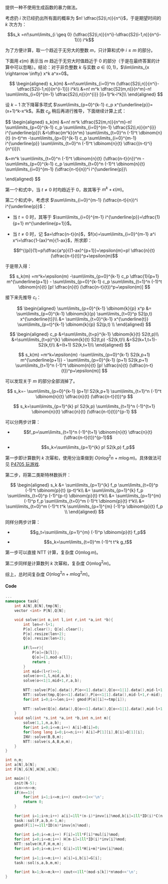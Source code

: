 
提供一种不使用生成函数的暴力做法。

考虑扔 $i$ 次已经扔出所有面的概率为 $n! \dfrac{S2(i,n)}{n^i}$，于是期望时间的 $k$ 次方为：

$$s_k =n!\sum\limits_{i \geq 0} (\dfrac{S2(i,n)}{n^i}-\dfrac{S2(i-1,n)}{n^{i-1}}) i^k$$

为了方便计算，取一个趋近于无穷大的整数 $m$，只计算和式中 $i \leq m$ 的部分。

下面用 $\epsilon(m)$ 表示当 $m$ 趋近于无穷大时值趋近于 $0$ 的部分（于是在最终答案的计算中可以忽略）。结论：对于非负整数 $k$ 与实数 $a \in (0,1)$，$\lim\limits_{x \rightarrow \infty} x^k a^x=0$。

$$
\begin{aligned}
s_k(m) &=n!\sum\limits_{i=0}^m (\dfrac{S2(i,n)}{n^i}-\dfrac{S2(i-1,n)}{n^{i-1}}) i^k\\
&=n! m^k \dfrac{S2(m,n)}{n^m}-n! \sum\limits_{i=0}^{m-1} \dfrac{S2(i,n)}{n^{i}} [(i+1)^k-i^k]\\
\end{aligned}
$$

设 $k-1$ 次下降幂多项式 $\sum\limits_{p=0}^{k-1} c_p x^{\underline{p}}=(x+1)^k-x^k$。系数 $c_p$ 稍后再进行推导，下面继续计算上式：

$$
\begin{aligned}
s_k(m) &=n! m^k \dfrac{S2(m,n)}{n^m}-n! \sum\limits_{p=0}^{k-1} c_p \sum\limits_{i=0}^{m-1} \dfrac{S2(i,n)}{n^{i}} i^{\underline{p}}\\
&=\dfrac{m^k}{n^m} \sum\limits_{t=0}^n (-1)^t \dbinom{n}{t} (n-t)^m -\sum\limits_{p=0}^{k-1} c_p \sum\limits_{i=0}^{m-1} i^{\underline{p}} \sum\limits_{t=0}^n (-1)^t \dbinom{n}{t}  \dfrac{(n-t)^i}{n^{i}}\\

&=m^k \sum\limits_{t=0}^n (-1)^t \dbinom{n}{t} (\dfrac{n-t}{n})^m -\sum\limits_{p=0}^{k-1} c_p \sum\limits_{t=0}^n (-1)^t \dbinom{n}{t} \sum\limits_{i=0}^{m-1} (\dfrac{n-t}{n})^i i^{\underline{p}}\\

\end{aligned}
$$

第一个和式中，当 $t \neq 0$ 时均趋近于 $0$，故其等于 $m^k+\epsilon(m)$。

第二个和式中，考虑求 $\sum\limits_{i=0}^{m-1} (\dfrac{n-t}{n})^i i^{\underline{p}}$：

- 当 $t=0$ 时，其等于 $\sum\limits_{i=0}^{m-1} i^{\underline{p}}=\dfrac{1}{p+1} m^{\underline{p+1}}$。

- 当 $t \neq 0$ 时，记 $a=\dfrac{n-t}{n}$，$f(x)=\sum\limits_{i=0}^{m-1} a^i x^i=\dfrac{1-(ax)^m}{1-ax}$，所求即：

$$f^{(p)}(1)=p!\dfrac{a^p}{(1-ax)^{p+1}}+\epsilon(m)=p! \dfrac{n}{t} (\dfrac{n-t}{t})^p+\epsilon(m)$$

于是带入得：

$$
s_k(m) =m^k+\epsilon(m) -\sum\limits_{p=0}^{k-1} c_p \dfrac{1}{p+1} m^{\underline{p+1}} - \sum\limits_{p=0}^{k-1} c_p \sum\limits_{t=1}^n (-1)^t \dbinom{n}{t} [p! \dfrac{n}{t} (\dfrac{n-t}{t})^p+\epsilon(m)]
$$

接下来先推导 $c_t$：

$$
\begin{aligned}
\sum\limits_{p=0}^{k-1} \dbinom{k}{p} x^p &= \sum\limits_{p=0}^{k-1} \dbinom{k}{p} \sum\limits_{t=0}^p S2(p,t) x^{\underline{t}}\\
&= \sum\limits_{t=0}^{k-1} x^{\underline{t}} \sum\limits_{p=t}^{k-1} \dbinom{k}{p} S2(p,t) \\
\end{aligned}
$$

$$
\begin{aligned}
c_p &=\sum\limits_{t=p}^{k-1} \dbinom{k}{t} S2(t,p)\\
&=\sum\limits_{t=p}^{k} \dbinom{k}{t} S2(t,p) -S2(k,t)\\
&=S2(k+1,t+1)-S2(k,t)\\
&=(t+1) S2(k,t+1)\\
\end{aligned}
$$

$$
s_k(m) =m^k+\epsilon(m) -\sum\limits_{p=0}^{k-1} S2(k,p+1) m^{\underline{p+1}} - \sum\limits_{p=0}^{k-1} (p+1) S2(k,p+1) \sum\limits_{t=1}^n (-1)^t \dbinom{n}{t} [p! \dfrac{n}{t} (\dfrac{n-t}{t})^p+\epsilon(m)]
$$

可以发现关于 $m$ 的部分全部消掉了。

$$
s_k=- \sum\limits_{p=0}^{k-1} (p+1)! S2(k,p+1) \sum\limits_{t=1}^n (-1)^t \dbinom{n}{t} \dfrac{n}{t} (\dfrac{n-t}{t})^p
$$

$$
s_k=\sum\limits_{p=1}^{k} p! S2(k,p) \sum\limits_{t=1}^n (-1)^{t+1} \dbinom{n}{t} \dfrac{n}{t} (\dfrac{n-t}{t})^{p-1}
$$

可以分两步计算：

- $$f_p=\sum\limits_{t=1}^n (-1)^{t+1} \dbinom{n}{t} \dfrac{n}{t} (\dfrac{n-t}{t})^{p-1}$$

- $$s_k=\sum\limits_{p=1}^{k} p! S2(k,p) f_p$$

第一步即计算数列 $k$ 次幂和，使用分治乘做到 $O(n \log^2 n+m \log m)$。具体做法可见 [P4705 玩游戏](https://www.luogu.com.cn/problem/P4705).

第二步，将第二类斯特林数拆开：

$$
\begin{aligned}
s_k &= \sum\limits_{p=1}^{k} f_p \sum\limits_{t=0}^p (-1)^t \dbinom{p}{t} (p-t)^k\\
&= \sum\limits_{p=1}^{k} f_p \sum\limits_{t=0}^p (-1)^{p-t} \dbinom{p}{t} t^k\\
&= \sum\limits_{p=1}^{m} (-1)^p f_p \sum\limits_{t=0}^m (-1)^t \dbinom{p}{t} t^k\\
&= \sum\limits_{t=0}^m (-1)^t t^k \sum\limits_{p=1}^{m} (-1)^p \dbinom{p}{t} f_p \\
\end{aligned}
$$

同样分两步计算：

- $$g_t=\sum\limits_{p=1}^{m} (-1)^p \dbinom{p}{t} f_p$$

- $$s_k=\sum\limits_{t=0}^m (-1)^t t^k g_t$$

第一步可以直接 NTT 计算，复杂度 $O(m \log m)$。

第二步同样是计算数列 $k$ 次幂和，复杂度 $O(m \log^2 m)$。

综上，总时间复杂度 $O(n \log^2 n+m \log^2 m)$。

#### Code

```cpp
...
namespace task{
	int A[N],B[N],tmp[N];
	vector <int> P[N],Q[N];

	void solve(int o,int l,int r,int *a,int *b){
		int len=r-l+1;
		P[o].clear(); Q[o].clear();
		P[o].resize(len+2);
		Q[o].resize(len+2);
		
		if(l==r){
			P[o]={b[l]};
			Q[o]={1,mod-a[l]};
			return ;
		}
		int mid=(l+r)>>1;
		solve(o<<1,l,mid,a,b);
		solve(o<<1|1,mid+1,r,a,b);
		
		NTT::solve(P[o].data(),P[o<<1].data(),Q[o<<1|1].data(),mid-l+1,r-mid);
		NTT::solve(tmp,Q[o<<1].data(),P[o<<1|1].data(),mid-l+1,r-mid);
		for(int i=0;i<=len;i++) gmod(P[o][i]+=tmp[i]);
		
		NTT::solve(Q[o].data(),Q[o<<1].data(),Q[o<<1|1].data(),mid-l+1,r-mid);
	}
	void sol(int *s,int *a,int *b,int n,int m){
		solve(1,1,n,a,b);
		for(int i=0;i<=m;i++) A[i]=B[i]=0;
		for(long long i=0;i<=n;i++) A[i]=P[1][i],B[i]=Q[1][i];
		INV::solve(B,B,m);
		NTT::solve(s,A,B,m,m);
	}
}

int n,m;
int a[N],b[N];
int F[N],G[N],H[N],s[N];

int main(){
	init(N-5);
	cin>>n>>m;
	if(n==1){
		for(int i=1;i<=m;i++) cout<<1<<'\n';
		return 0;
	}
	
	for(int i=1;i<n;i++) a[i]=1ll*(n-i)*invv[i]%mod,b[i]=1ll*ID(i)*C(n,i)%mod*invv[n-i]%mod;
	task::sol(F,a,b,n-1,m);
	gmod(F[1]+=1ll*ID(n)*invv[n]%mod);
	
	for(int i=0;i<=m;i++) F[i]=1ll*F[i]*mul[i]%mod;
	for(int i=0;i<=m;i++) H[m-i]=1ll*ID(i)*inv[i]%mod;
	NTT::solve(H,F,H,m,m);
	for(int i=0;i<=m;i++) G[i]=1ll*H[i+m]*inv[i]%mod;
	
	for(int i=1;i<=m;i++) a[i]=i,b[i]=G[i];
	task::sol(s,a,b,m,m);
	
	for(int k=1;k<=m;k++) cout<<1ll*(mod-s[k])*n%mod<<'\n';
}
```